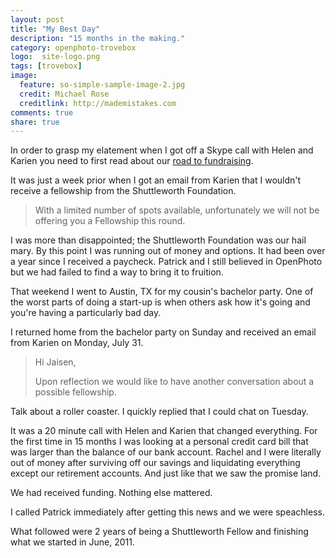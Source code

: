 ```yaml
---
layout: post
title: "My Best Day"
description: "15 months in the making."
category: openphoto-trovebox
logo:  site-logo.png
tags: [trovebox]
image:
  feature: so-simple-sample-image-2.jpg
  credit: Michael Rose
  creditlink: http://mademistakes.com
comments: true
share: true
---
```


In order to grasp my elatement when I got off a Skype call with Helen and Karien you need to first read about our <a href="../fundraising/">road to fundraising</a>.

It was just a week prior when I got an email from Karien that I wouldn't receive a fellowship from the Shuttleworth Foundation.

> With a limited number of spots available, unfortunately we will not be offering you a Fellowship this round.

I was more than disappointed; the Shuttleworth Foundation was our hail mary. By this point I was running out of money and options. It had been over a year since I received a paycheck. Patrick and I still believed in OpenPhoto but we had failed to find a way to bring it to fruition.

That weekend I went to Austin, TX for my cousin's bachelor party. One of the worst parts of doing a start-up is when others ask how it's going and you're having a particularly bad day.

I returned home from the bachelor party on Sunday and received an email from Karien on Monday, July 31.

> Hi Jaisen,
> 
> Upon reflection we would like to have another conversation about a possible fellowship.

Talk about a roller coaster. I quickly replied that I could chat on Tuesday.

It was a 20 minute call with Helen and Karien that changed everything. For the first time in 15 months I was looking at a personal credit card bill that was larger than the balance of our bank account. Rachel and I were literally out of money after surviving off our savings and liquidating everything except our retirement accounts. And just like that we saw the promise land.

We had received funding. Nothing else mattered.

I called Patrick immediately after getting this news and we were speachless.

What followed were 2 years of being a Shuttleworth Fellow and finishing what we started in June, 2011.
